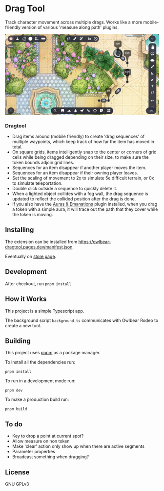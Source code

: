 # Drag Tool

Track character movement across multiple drags. Works like a more mobile-friendly version of various 'measure along path' plugins.

![Interface](./docs/header.png)

### Dragtool

-   Drag items around (mobile friendly) to create 'drag sequences' of multiple waypoints, which keep track of how far the item has moved in total.
-   On square grids, items intelligently snap to the center or corners of grid cells while being dragged depending on their size, to make sure the token bounds adjoin grid lines.
-   Sequences for an item disappear if another player moves the item.
-   Sequences for an item disappear if their owning player leaves.
-   Set the scaling of movement to 2x to simulate 5e difficult terrain, or 0x to simulate teleportation.
-   Double click outside a sequence to quickly delete it.
-   When a lighted object collides with a fog wall, the drag sequence is updated to reflect the collided position after the drag is done.
-   If you also have the [Auras & Emanations](https://github.com/desain/owlbear-emanation/tree/main) plugin installed, when you drag a token with a simple aura, it will trace out the path that they cover while the token is moving.

## Installing

The extension can be installed from https://owlbear-dragtool.pages.dev/manifest.json.

Eventually on [store page](https://extensions.owlbear.rodeo/owlbear-dragtool).

## Development

After checkout, run `pnpm install`.

## How it Works

This project is a simple Typescript app.

The background script `background.ts` communicates with Owlbear Rodeo to create a new tool.

## Building

This project uses [pnpm](https://pnpm.io/) as a package manager.

To install all the dependencies run:

```
pnpm install
```

To run in a development mode run:

```
pnpm dev
```

To make a production build run:

```
pnpm build
```

## To do

-   Key to drop a point at current spot?
-   Allow measure on non token
-   Make 'clear' action only show up when there are active segments
-   Parameter properties
-   Broadcast something when dragging?

## License

GNU GPLv3
